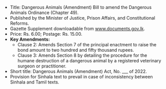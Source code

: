 - Title: Dangerous Animals (Amendment) Bill to amend the Dangerous Animals Ordinance (Chapter 49).
- Published by the Minister of Justice, Prison Affairs, and Constitutional Reforms.
- Gazette Supplement downloadable from www.documents.gov.lk.
- Price: Rs. 6.00; Postage: Rs. 15.00.
- **Key Amendments:**
  - Clause 2: Amends Section 7 of the principal enactment to raise the bond amount to two hundred and fifty thousand rupees.
  - Clause 3: Amends Section 8 by detailing the procedure for the humane destruction of a dangerous animal by a registered veterinary surgeon or practitioner.
- Short title: Dangerous Animals (Amendment) Act, No. ___ of 2022.
- Provision for Sinhala text to prevail in case of inconsistency between Sinhala and Tamil texts.